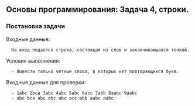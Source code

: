 
## Основы программирования: Задача 4, строки.


### Постановка задачи


Входные данные:
```
  На вход подается строка, состоящая из слов и заканчивающаяся точкой.
```

Условия выполнения:
```
  - Вывести только четные слова, в которых нет повторяющихся букв.
```

Входные данные для проверки:
```
  - 1abc 2bca 3abc 4abc 5abc 6acc 7abb 8aabc 9aabc
  - abc bca abc abc abc acc abb aabc aabc
```
